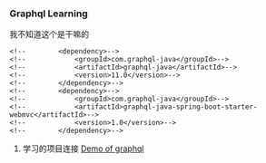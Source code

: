 ### Graphql Learning

我不知道这个是干嘛的
```
<!--		<dependency>-->
<!--			<groupId>com.graphql-java</groupId>-->
<!--			<artifactId>graphql-java</artifactId>-->
<!--			<version>11.0</version>-->
<!--		</dependency>-->
<!--		<dependency>-->
<!--			<groupId>com.graphql-java</groupId>-->
<!--			<artifactId>graphql-java-spring-boot-starter-webmvc</artifactId>-->
<!--			<version>1.0</version>-->
<!--		</dependency>-->
```

1. 学习的项目连接 
[Demo of graphql](https://github.com/xu-xiaofei/graphql-with-spring-boot)